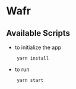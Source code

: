 # Wafr

## Available Scripts

- to initialize the app

```shell
    yarn install
```

- to run

```shell
    yarn start
```
